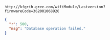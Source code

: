`http://kfgrih.gree.com/wifiModule/Lastversion?firmwareCode=362001068926`

```json
{
  "r": 500,
  "msg": "Database operation failed."
}
```